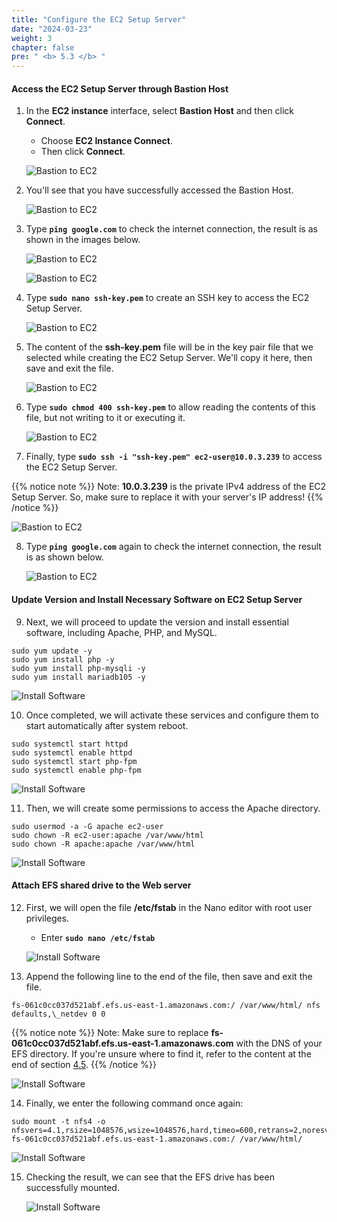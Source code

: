 ```yaml
---
title: "Configure the EC2 Setup Server"
date: "2024-03-23"
weight: 3
chapter: false
pre: " <b> 5.3 </b> "
---
```


#### Access the EC2 Setup Server through Bastion Host

1. In the **EC2 instance** interface, select **Bastion Host** and then click **Connect**.

   - Choose **EC2 Instance Connect**.
   - Then click **Connect**.

   ![Bastion to EC2](/workshop1-FCJ2024/images/5-SetupEc2ServerAndEFS/5.3-ConfigureEC2/0001-bastiontoserver.png?featherlight=false&width=90pc)

2. You'll see that you have successfully accessed the Bastion Host.

   ![Bastion to EC2](/workshop1-FCJ2024/images/5-SetupEc2ServerAndEFS/5.3-ConfigureEC2/0002-bastiontoserver.png?featherlight=false&width=90pc)

3. Type **`ping google.com`** to check the internet connection, the result is as shown in the images below.

   ![Bastion to EC2](/workshop1-FCJ2024/images/5-SetupEc2ServerAndEFS/5.3-ConfigureEC2/0003-bastiontoserver.png?featherlight=false&width=90pc)

   ![Bastion to EC2](/workshop1-FCJ2024/images/5-SetupEc2ServerAndEFS/5.3-ConfigureEC2/0004-bastiontoserver.png?featherlight=false&width=90pc)

4. Type **`sudo nano ssh-key.pem`** to create an SSH key to access the EC2 Setup Server.

   ![Bastion to EC2](/workshop1-FCJ2024/images/5-SetupEc2ServerAndEFS/5.3-ConfigureEC2/0005-bastiontoserver.png?featherlight=false&width=90pc)

5. The content of the **ssh-key.pem** file will be in the key pair file that we selected while creating the EC2 Setup Server. We'll copy it here, then save and exit the file.

   ![Bastion to EC2](/workshop1-FCJ2024/images/5-SetupEc2ServerAndEFS/5.3-ConfigureEC2/0006-bastiontoserver.png?featherlight=false&width=90pc)

6. Type **`sudo chmod 400 ssh-key.pem`** to allow reading the contents of this file, but not writing to it or executing it.

   ![Bastion to EC2](/workshop1-FCJ2024/images/5-SetupEc2ServerAndEFS/5.3-ConfigureEC2/0008-bastiontoserver.png?featherlight=false&width=90pc)

7. Finally, type **`sudo ssh -i "ssh-key.pem" ec2-user@10.0.3.239`** to access the EC2 Setup Server.

{{% notice note %}}
Note: **10.0.3.239** is the private IPv4 address of the EC2 Setup Server. So, make sure to replace it with your server's IP address!
{{% /notice %}}

![Bastion to EC2](/workshop1-FCJ2024/images/5-SetupEc2ServerAndEFS/5.3-ConfigureEC2/0009-bastiontoserver.png?featherlight=false&width=90pc)

8. Type **`ping google.com`** again to check the internet connection, the result is as shown below.

   ![Bastion to EC2](/workshop1-FCJ2024/images/5-SetupEc2ServerAndEFS/5.3-ConfigureEC2/00010-bastiontoserver.png?featherlight=false&width=90pc)

#### Update Version and Install Necessary Software on EC2 Setup Server

9. Next, we will proceed to update the version and install essential software, including Apache, PHP, and MySQL.

```
sudo yum update -y
sudo yum install php -y
sudo yum install php-mysqli -y
sudo yum install mariadb105 -y
```

![Install Software](/workshop1-FCJ2024/images/5-SetupEc2ServerAndEFS/5.3-ConfigureEC2/0001-installsoftware.png?featherlight=false&width=90pc)

10. Once completed, we will activate these services and configure them to start automatically after system reboot.

```
sudo systemctl start httpd
sudo systemctl enable httpd
sudo systemctl start php-fpm
sudo systemctl enable php-fpm
```

![Install Software](/workshop1-FCJ2024/images/5-SetupEc2ServerAndEFS/5.3-ConfigureEC2/0002-installsoftware.png?featherlight=false&width=90pc)

11. Then, we will create some permissions to access the Apache directory.

```
sudo usermod -a -G apache ec2-user
sudo chown -R ec2-user:apache /var/www/html
sudo chown -R apache:apache /var/www/html
```

![Install Software](/workshop1-FCJ2024/images/5-SetupEc2ServerAndEFS/5.3-ConfigureEC2/0003-installsoftware.png?featherlight=false&width=90pc)

#### Attach EFS shared drive to the Web server

12. First, we will open the file **/etc/fstab** in the Nano editor with root user privileges.

    - Enter **`sudo nano /etc/fstab`**

    ![Install Software](/workshop1-FCJ2024/images/5-SetupEc2ServerAndEFS/5.3-ConfigureEC2/0001-mountefs.png?featherlight=false&width=90pc)

13. Append the following line to the end of the file, then save and exit the file.

```
fs-061c0cc037d521abf.efs.us-east-1.amazonaws.com:/ /var/www/html/ nfs defaults,\_netdev 0 0
```

{{% notice note %}}
Note: Make sure to replace **fs-061c0cc037d521abf.efs.us-east-1.amazonaws.com** with the DNS of your EFS directory. If you're unsure where to find it, refer to the content at the end of section [4.5](http://localhost:1313/vi/4-deployrdsands3/4.5-createefsfilesystem/#dns-name).
{{% /notice %}}

![Install Software](/workshop1-FCJ2024/images/5-SetupEc2ServerAndEFS/5.3-ConfigureEC2/0002-mountefs.png?featherlight=false&width=90pc)

14. Finally, we enter the following command once again:

```
sudo mount -t nfs4 -o nfsvers=4.1,rsize=1048576,wsize=1048576,hard,timeo=600,retrans=2,noresvport fs-061c0cc037d521abf.efs.us-east-1.amazonaws.com:/ /var/www/html/
```

![Install Software](/workshop1-FCJ2024/images/5-SetupEc2ServerAndEFS/5.3-ConfigureEC2/0003-mountefs.png?featherlight=false&width=90pc)

15. Checking the result, we can see that the EFS drive has been successfully mounted.

    ![Install Software](/workshop1-FCJ2024/images/5-SetupEc2ServerAndEFS/5.3-ConfigureEC2/0004-mountefs.png?featherlight=false&width=90pc)
